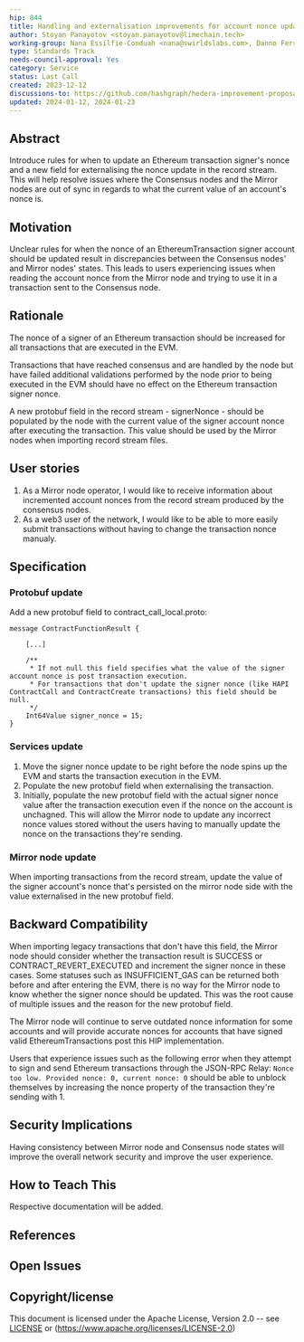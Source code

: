 ```yaml
---
hip: 844
title: Handling and externalisation improvements for account nonce updates
author: Stoyan Panayotov <stoyan.panayotov@limechain.tech>
working-group: Nana Essilfie-Conduah <nana@swirldslabs.com>, Danno Ferrin <danno.ferrin@swirldslabs.com>, Steven Sheehy <steven.sheehy@swirldslabs.com>
type: Standards Track
needs-council-approval: Yes
category: Service
status: Last Call
created: 2023-12-12
discussions-to: https://github.com/hashgraph/hedera-improvement-proposal/discussions/845
updated: 2024-01-12, 2024-01-23
---
```


## Abstract

Introduce rules for when to update an Ethereum transaction signer's nonce and a new field for externalising the nonce update in the record stream. This will help resolve issues where the Consensus nodes and the Mirror nodes are out of sync in regards to what the current value of an account's nonce is.

## Motivation

Unclear rules for when the nonce of an EthereumTransaction signer account should be updated result in discrepancies between the Consensus nodes' and Mirror nodes' states. This leads to users experiencing issues when reading the account nonce from the Mirror node and trying to use it in a transaction sent to the Consensus node.

## Rationale

The nonce of a signer of an Ethereum transaction should be increased for all transactions that are executed in the EVM.

Transactions that have reached consensus and are handled by the node but have failed additional validations performed by the node prior to being executed in the EVM should have no effect on the Ethereum transaction signer nonce.

A new protobuf field in the record stream - signerNonce - should be populated by the node with the current value of the signer account nonce after executing the transaction. This value should be used by the Mirror nodes when importing record stream files.

## User stories

1. As a Mirror node operator, I would like to receive information about incremented account nonces from the record stream produced by the consensus nodes.
2. As a web3 user of the network, I would like to be able to more easily submit transactions without having to change the transaction nonce manualy.

## Specification

### Protobuf update

Add a new protobuf field to contract_call_local.proto:

```
message ContractFunctionResult {
    
    [...]

    /**
     * If not null this field specifies what the value of the signer account nonce is post transaction execution. 
     * For transactions that don't update the signer nonce (like HAPI ContractCall and ContractCreate transactions) this field should be null.
     */
    Int64Value signer_nonce = 15;
}
```

### Services update

1. Move the signer nonce update to be right before the node spins up the EVM and starts the transaction execution in the EVM.
2. Populate the new protobuf field when externalising the transaction.
3. Initially, populate the new protobuf field with the actual signer nonce value after the transaction execution even if the nonce on the account is unchagned. This will allow the Mirror node to update any incorrect nonce values stored without the users having to manually update the nonce on the transactions they're sending.

### Mirror node update

When importing transactions from the record stream, update the value of the signer account's nonce that's persisted on the mirror node side with the value externalised in the new protobuf field.

## Backward Compatibility

When importing legacy transactions that don't have this field, the Mirror node should consider whether the transaction result is SUCCESS or CONTRACT_REVERT_EXECUTED and increment the signer nonce in these cases. Some statuses such as INSUFFICIENT_GAS can be returned both before and after entering the EVM, there is no way for the Mirror node to know whether the signer nonce should be updated. This was the root cause of multiple issues and the reason for the new protobuf field.

The Mirror node will continue to serve outdated nonce information for some accounts and will provide accurate nonces for accounts that have signed valid EthereumTransactions post this HIP implementation.

Users that experience issues such as the following error when they attempt to sign and send Ethereum transactions through the JSON-RPC Relay: `Nonce too low. Provided nonce: 0, current nonce: 0` should be able to unblock themselves by increasing the nonce property of the transaction they're sending with 1.

## Security Implications

Having consistency between Mirror node and Consensus node states will improve the overall network security and improve the user experience.

## How to Teach This

Respective documentation will be added.

## References

## Open Issues

## Copyright/license

This document is licensed under the Apache License, Version 2.0 -- see [LICENSE](../LICENSE) or (https://www.apache.org/licenses/LICENSE-2.0)
